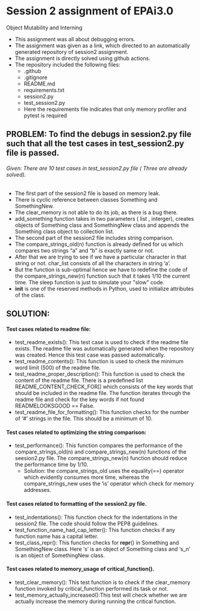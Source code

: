 # Session 2 assignment of EPAi3.0
Object Mutability and Interning
-	This assignment was all about debugging errors.
-	The assignment was given as a link, which directed to an automatically generated repository of session2 assignment.
-	The assignment is directly solved using github actions. 
-	The repository included the following files:
	- .github
	- .gitignore
	- README.md
	- requirements.txt
	- session2.py
	- test_session2.py
	- Here the requirements file indicates that only memory profiler and pytest is required

## PROBLEM: To find the debugs in session2.py file such that all the test cases in test_session2.py file is passed.
###### Given: There are 10 test cases in test_session2.py file ( Three are already solved).

-	The first part of the session2 file is based on memory leak.
-	There is cyclic reference between classes Something and SomethingNew.
-	The clear_memory is not able to do its job, as there is a bug there.
-	add_something function takes in two parameters ( list , interger), creates objects of Something class and SomethingNew class and appends the Something class object to collection list.
-	The second part of the session2 file includes string comparison.
-	 The compare_strings_old(n) function is already defined for us which compares two strings “a” and “b” is exactly same or not.
-	After that we are trying to see if we have a particular character in that string or not. char_list consists of all the characters in string ‘a’.
-	But the function is sub-optimal hence we have to redefine the code of the compare_strings_new(n) function such that it takes 1/10 the current time. The sleep function is just to simulate your "slow" code.
-	__init__ is one of the reserved methods in Python, used to initialize attributes of the class.

## SOLUTION:

#### Test cases related to readme file:
- test_readme_exists(): This test case is used to check if the readme file exists. The readme file was automatically generated when the repository was created.
	Hence this test case was passed automatically.
- test_readme_contents(): This function is used to check the minimum word limit (500) of the readme file.
- test_readme_proper_description(): This function is used to check the content of the readme file. There is a predefined list README_CONTENT_CHECK_FOR[]  which consists of the key words that should be included in the readme file. 
  The function iterates through the readme file and check for the key words if not found READMELOOKSGOOD == False.
- test_readme_file_for_formatting(): This function checks for the number of  ‘#’ strings in the file. This should be a minimum of 10.

#### Test cases related to optimizing the string comparison:
- test_performance(): This function compares the performance of the compare_strings_old(n) and compare_strings_new(n) functions of the seesion2.py file.
The compare_strings_new(n) function should reduce the performance time by 1/10.
	- Solution: the compare_strings_old uses the equality(==) operator which evidently consumes more time, whereas the compare_strings_new uses the ‘is’ operator which check for memory addresses.

#### Test cases related to formatting of the session2.py file.
- test_indentations(): This function check for the indentations in the session2 file. The code should follow the PEP8 guidelines.
- test_function_name_had_cap_letter(): This function checks if any function name has a capital letter.
- test_class_repr(): This function checks for __repr__() in Something and SomethingNew class. Here ‘s’ is an object of Something class and ‘s_n’ is an object of SomethingNew class. 

#### Test cases related to memory_usage of critical_function().
- test_clear_memory(): This test function is to check if the clear_memory function invoked by critical_function performed its task or not. 
- test_memory_actually_increased():This test will check whether we are actually increase the memory during running the critical function.

